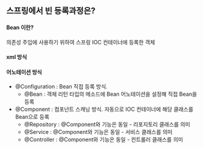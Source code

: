 ## 스프링에서 빈 등록과정은?



#### Bean 이란?
의존성 주입에 사용하기 위하여 스프링 IOC 컨테이너에 등록한 객체


#### xml 방식



#### 어노테이션  방식

- @Configuration : Bean 직접 등록 방식.
  - @Bean : 객체 리턴 타입의 메소드에 Bean 어노테이션을 설정해 직접 Bean을 등록
- @Component : 컴포넌트 스캐닝 방식. 자동으로 IOC 컨테이너에 해당 클래스를 Bean으로 등록
  - @Repository : @Component와 기능은 동일 - 리포지토리 클래스를 의미 
  - @Service : @Component와 기능은 동일 - 서비스 클래스를 의미 
  - @Controller : @Component와 기능은 동일 - 컨트롤러 클래스를 의미 


